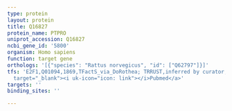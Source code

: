```yaml
---
type: protein
layout: protein
title: Q16827
protein_name: PTPRO
uniprot_accession: Q16827
ncbi_gene_id: '5800'
organism: Homo sapiens
function: target gene
orthologs: '[{"species": "Rattus norvegicus", "id": ["Q62797"]}]'
tfs: 'E2F1,Q01094,1869,TFactS_via_DoRothea; TRRUST,inferred by curator,&ensp;<a href="https://www.ncbi.nlm.nih.gov/pubmed/?term=18644370%5Buid%5D+OR+22761861%5Buid%5D+OR+31340985%5Buid%5D+OR+29087512%5Buid%5D"
  target="_blank"><i uk-icon="icon: link"></i>Pubmed</a>'
targets: ''
binding_sites: ''

---
```

